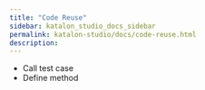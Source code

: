 ```yaml
---
title: "Code Reuse" 
sidebar: katalon_studio_docs_sidebar
permalink: katalon-studio/docs/code-reuse.html 
description: 
---
```

*   Call test case
*   Define method